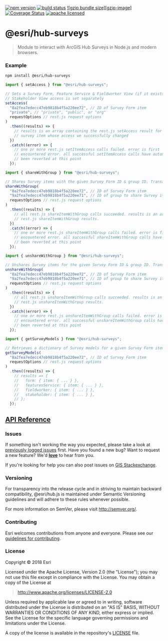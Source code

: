 [![npm version][npm-img]][npm-url]
[![build status][travis-img]][travis-url]
[![gzip bundle size][gzip-image]][npm-url]
[![Coverage Status][coverage-img]][coverage-url]
[![apache licensed](https://img.shields.io/badge/license-Apache-green.svg?style=flat-square)](https://raw.githubusercontent.com/Esri/hub.js/master/LICENSE)

[npm-img]: https://img.shields.io/npm/v/@esri/hub-surveys.svg?style=flat-square
[npm-url]: https://www.npmjs.com/package/@esri/hub-surveys
[travis-img]: https://img.shields.io/travis/Esri/hub.js/master.svg?style=flat-square
[travis-url]: https://travis-ci.org/Esri/hub.js
[coverage-img]: https://codecov.io/gh/Esri/hub.js/branch/master/graph/badge.svg
[coverage-url]: https://codecov.io/gh/Esri/hub.js

# @esri/hub-surveys

> Module to interact with ArcGIS Hub Surveys in Node.js and modern browsers.

### Example

```bash
npm install @esri/hub-surveys
```

```js
import { setAccess } from "@esri/hub-surveys";

// Sets a Survey Form, Feature Service & Fieldworker View (if it exists) access
// Stakeholder View access is set separately
setAccess(
  "8a2fea7edecc47eb9818b4f5a220ee72", // ID of Survey Form item
  "private", // "private", "public", or "org"
  requestOptions // rest.js request options
)
  .then((results) => {
    // results is an array containing the rest.js setAccess result for each
    // survey item whose access we successfully changed
  })
  .catch((error) => {
    // one or more rest.js setItemAccess calls failed. error is first
    // encountered error. all successful setItemAccess calls have automatically
    // been reverted at this point
  });
```

```js
import { shareWithGroup } from "@esri/hub-surveys";

// Shares Survey items with the given Survey Form ID & group ID. Transactional in nature.
shareWithGroup(
  "8a2fea7edecc47eb9818b4f5a220ee72", // ID of Survey Form item
  "9a2fea7edecc47eb9818b4f5a220ee71", // ID of group to share Survey items to
  requestOptions // rest.js request options
)
  .then((results) => {
    // all rest.js shareItemWithGroup calls succeeded. results is an array of
    // rest.js shareItemWithGroup results.
  })
  .catch((error) => {
    // one or more rest.js shareItemWithGroup calls failed. error is first
    // encountered error. all successful shareItemWithGroup calls have automatically
    // been reverted at this point
  });
```

```js
import { unshareWithGroup } from "@esri/hub-surveys";

// Unshares Survey items for the given Survey Form ID & group ID. Transactional in nature.
unshareWithGroup(
  "8a2fea7edecc47eb9818b4f5a220ee72", // ID of Survey Form item
  "9a2fea7edecc47eb9818b4f5a220ee71", // ID of group to share Survey items to
  requestOptions // rest.js request options
)
  .then((results) => {
    // all rest.js unshareItemWithGroup calls succeeded. results is an array of
    // rest.js unshareItemWithGroup results.
  })
  .catch((error) => {
    // one or more rest.js unshareItemWithGroup calls failed. error is first
    // encountered error. all successful unshareItemWithGroup calls have automatically
    // been reverted at this point
  });
```

```js
import { getSurveyModels } from "@esri/hub-surveys";

// Retrieves a dictionary of Survey models for a given Survey Form item ID
getSurveyModels(
  "8a2fea7edecc47eb9818b4f5a220ee72", // ID of Survey Form item
  requestOptions // rest.js request options
)
  .then((results) => {
    // results => {
    //   form: { item: { ... } },
    //   featuresService: { item: { ... } },
    //   fieldworker: { item: { ... } },
    //   stakeholder: { item: { ... } },
    // };
  });
```

## [API Reference](https://esri.github.io/hub.js/api/surveys/)

### Issues

If something isn't working the way you expected, please take a look at [previously logged issues](https://github.com/Esri/hub.js/issues) first.  Have you found a new bug?  Want to request a new feature?  We'd [**love**](https://github.com/Esri/hub.js/issues/new) to hear from you.

If you're looking for help you can also post issues on [GIS Stackexchange](http://gis.stackexchange.com/questions/ask?tags=esri-oss).

### Versioning

For transparency into the release cycle and in striving to maintain backward compatibility, @esri/hub.js is maintained under Semantic Versioning guidelines and will adhere to these rules whenever possible.

For more information on SemVer, please visit <http://semver.org/>.

### Contributing

Esri welcomes contributions from anyone and everyone. Please see our [guidelines for contributing](CONTRIBUTING.md).

### License

Copyright &copy; 2018 Esri

Licensed under the Apache License, Version 2.0 (the "License");
you may not use this file except in compliance with the License.
You may obtain a copy of the License at

> http://www.apache.org/licenses/LICENSE-2.0

Unless required by applicable law or agreed to in writing, software
distributed under the License is distributed on an "AS IS" BASIS,
WITHOUT WARRANTIES OR CONDITIONS OF ANY KIND, either express or implied.
See the License for the specific language governing permissions and
limitations under the License.

A copy of the license is available in the repository's [LICENSE](../../LICENSE) file.
